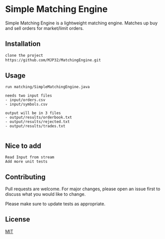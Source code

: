 # Simple Matching Engine

Simple Matching Engine is a lightweight matching engine.  Matches up buy and sell orders for market/limit orders.

## Installation


```bash
clone the project
https://github.com/MJP32/MatchingEngine.git
```

## Usage

```
run matching/SimpleMatchingEngine.java

needs two input files
- input/orders.csv
- input/symbols.csv

output will be in 3 files
- output/results/orderbook.txt
- output/results/rejected.txt
- output/results/trades.txt


```
## Nice to add
```
Read Input from stream
Add more unit tests
```

## Contributing
Pull requests are welcome. For major changes, please open an issue first to discuss what you would like to change.

Please make sure to update tests as appropriate.

## License
[MIT](https://choosealicense.com/licenses/mit/)
